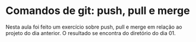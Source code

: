 # Comandos de git: push, pull e merge

Nesta aula foi feito um exercício sobre push, pull e merge em relação ao projeto do dia anterior. O resultado se encontra do diretório do dia 01.
